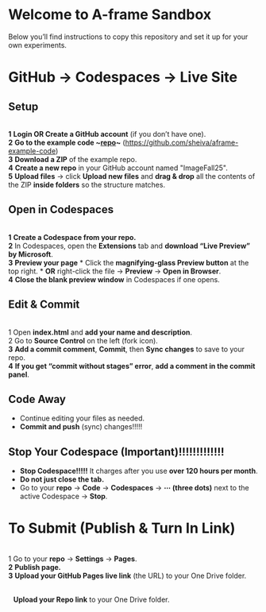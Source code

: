 # Welcome to A-frame Sandbox

Below you’ll find instructions to copy this repository and set it up for your own experiments.
# GitHub → Codespaces → Live Site
## Setup
<br>**1** **Login OR Create a GitHub account** (if you don’t have one).
<br>**2** **Go to the example code ~[repo](https://github.com/sheiva/aframe-example-code)~** (https://github.com/sheiva/aframe-example-code)
<br>**3** **Download a ZIP** of the example repo.
<br>**4** **Create a new repo** in your GitHub account named "ImageFall25".
<br>**5** **Upload files** → click **Upload new files** and **drag & drop** all the contents of the ZIP **inside folders** so the structure matches.

## Open in Codespaces
<br>**1** **Create a Codespace from your repo.**
<br>**2** In Codespaces, open the **Extensions** tab and **download “Live Preview” by Microsoft**.
<br>**3** **Preview your page**
	* Click the **magnifying-glass Preview button** at the top right.
	* **OR** right-click the file → **Preview** → **Open in Browser**.
<br>**4** **Close the blank preview window** in Codespaces if one opens.

## Edit & Commit
<br>1 Open **index.html** and **add your name and description**.
<br>2 Go to **Source Control** on the left (fork icon).
<br>**3** **Add a commit comment**, **Commit**, then **Sync changes** to save to your repo.
<br>**4** **If you get “commit without stages” error**, **add a comment in the commit panel**.

## Code Away
* Continue editing your files as needed.
* **Commit and push** (sync) changes!!!!!

## Stop Your Codespace (Important)!!!!!!!!!!!!!
* **Stop Codespace!!!!!** It charges after you use **over 120 hours per month**.
* **Do not just close the tab.**
* Go to your **repo** → **Code** → **Codespaces** → **⋯ (three dots)** next to the active Codespace → **Stop**.

# To Submit (Publish & Turn In Link)
<br>1 Go to your **repo** → **Settings** → **Pages**.
<br>**2** **Publish page.**
<br>**3** **Upload your GitHub Pages live link** (the URL) to your One Drive folder.

<br>⠀**Upload your Repo link** to your One Drive folder.